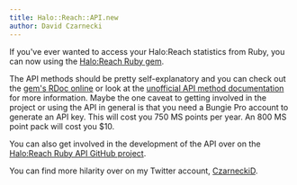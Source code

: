 ```yaml
---
title: Halo::Reach::API.new
author: David Czarnecki
---
```

If you've ever wanted to access your Halo:Reach statistics from Ruby, you can now using the [Halo:Reach Ruby gem](https://rubygems.org/gems/halo-reach-api).



 The API methods should be pretty self-explanatory and you can check out the [gem's RDoc online](http://rubydoc.info/gems/halo-reach-api/1.0.0/frames) or look at the [unofficial API method documentation](http://www.haloreachapi.net/wiki/Available_methods) for more information. Maybe the one caveat to getting involved in the project or using the API in general is that you need a Bungie Pro account to generate an API key. This will cost you 750 MS points per year. An 800 MS point pack will cost you $10.

 You can also get involved in the development of the API over on the [Halo:Reach Ruby API GitHub project](https://github.com/agoragames/halo-reach-api).

 You can find more hilarity over on my Twitter account, [CzarneckiD](http://twitter.com/czarneckid).
